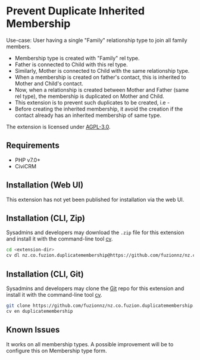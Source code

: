 # Prevent Duplicate Inherited Membership

Use-case: User having a single "Family" relationship type to join all family members.

- Membership type is created with "Family" rel type.
- Father is connected to Child with this rel type.
- Similarly, Mother is connected to Child with the same relationship type.
- When a membership is created on father's contact, this is inherited to Mother and Child's contact.
- Now, when a relationship is created between Mother and Father (same rel type), the membership is duplicated on Mother and Child.
- This extension is to prevent such duplicates to be created, i.e -
- Before creating the inherited membership, it avoid the creation if the contact already has an inherited membership of same type.

The extension is licensed under [AGPL-3.0](LICENSE.txt).

## Requirements

* PHP v7.0+
* CiviCRM

## Installation (Web UI)

This extension has not yet been published for installation via the web UI.

## Installation (CLI, Zip)

Sysadmins and developers may download the `.zip` file for this extension and
install it with the command-line tool [cv](https://github.com/civicrm/cv).

```bash
cd <extension-dir>
cv dl nz.co.fuzion.duplicatemembership@https://github.com/fuzionnz/nz.co.fuzion.duplicatemembership/archive/master.zip
```

## Installation (CLI, Git)

Sysadmins and developers may clone the [Git](https://en.wikipedia.org/wiki/Git) repo for this extension and
install it with the command-line tool [cv](https://github.com/civicrm/cv).

```bash
git clone https://github.com/fuzionnz/nz.co.fuzion.duplicatemembership.git
cv en duplicatemembership
```

## Known Issues

It works on all membership types. A possible improvement will be to configure this on Membership type form.